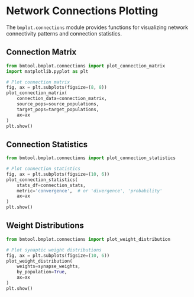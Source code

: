 # Network Connections Plotting

The `bmplot.connections` module provides functions for visualizing network connectivity patterns and connection statistics.

## Connection Matrix

```python
from bmtool.bmplot.connections import plot_connection_matrix
import matplotlib.pyplot as plt

# Plot connection matrix
fig, ax = plt.subplots(figsize=(8, 8))
plot_connection_matrix(
    connection_data=connection_matrix,
    source_pops=source_populations,
    target_pops=target_populations,
    ax=ax
)
plt.show()
```

## Connection Statistics

```python
from bmtool.bmplot.connections import plot_connection_statistics

# Plot connection statistics
fig, ax = plt.subplots(figsize=(10, 6))
plot_connection_statistics(
    stats_df=connection_stats,
    metric='convergence',  # or 'divergence', 'probability'
    ax=ax
)
plt.show()
```

## Weight Distributions

```python
from bmtool.bmplot.connections import plot_weight_distribution

# Plot synaptic weight distributions
fig, ax = plt.subplots(figsize=(10, 6))
plot_weight_distribution(
    weights=synapse_weights,
    by_population=True,
    ax=ax
)
plt.show()
```
